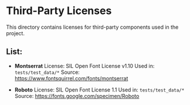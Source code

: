 # Third-Party Licenses

This directory contains licenses for third-party components used in the
project.

## List:

- **Montserrat**
  License: SIL Open Font License v1.10
  Used in: `tests/test_data/*`
  Source: https://www.fontsquirrel.com/fonts/montserrat

- **Roboto**
  License: SIL Open Font License 1.1
  Used in: `tests/test_data/*`
  Source: https://fonts.google.com/specimen/Roboto
